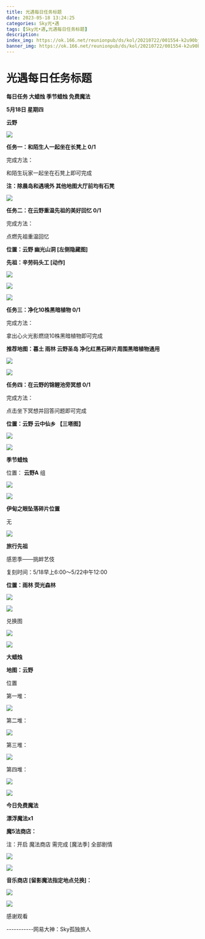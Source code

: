 ```yaml
---
title: 光遇每日任务标题
date: 2023-05-18 13:24:25
categories: Sky光•遇
tags: [Sky光•遇,光遇每日任务标题]
description: 
index_img: https://ok.166.net/reunionpub/ds/kol/20210722/001554-k2u90bj7ay.png?imageView&thumbnail=600x0&type=jpg
banner_img: https://ok.166.net/reunionpub/ds/kol/20210722/001554-k2u90bj7ay.png?imageView&thumbnail=600x0&type=jpg
---
```

# 光遇每日任务标题
**每日任务 大蜡烛 季节蜡烛 免费魔法**

 **5月18日 星期四**

 **云野**

![](https://img.166.net/reunionpub/ds/kol/20230518/000852-mecb49vupn.jpg)

 **任务一：和陌生人一起坐在长凳上 0/1**

完成方法：

和陌生玩家一起坐在石凳上即可完成

 **注：除晨岛和遇境外 其他地图大厅前均有石凳**

![](https://img.166.net/reunionpub/ds/kol/20230518/000206-7qn1ip5sah.jpg)

 **任务二：在云野重温先祖的美好回忆 0/1**

完成方法：

点燃先祖重温回忆

 **位置：云野 幽光山洞 [左侧隐藏图]**

 **先祖：辛劳码头工 [动作]**

![](https://img.166.net/reunionpub/ds/kol/20230518/000239-vynp3owhmj.jpeg)

![](https://img.166.net/reunionpub/ds/kol/20230518/000247-h7ikealpm5.jpeg)

![](https://img.166.net/reunionpub/ds/kol/20230518/000254-an2d3styf5.jpeg)

 **任务三：净化10株黑暗植物 0/1**

完成方法：

拿出心火光影燃烧10株黑暗植物即可完成

 **推荐地图：暮土 雨林 云野圣岛   净化红黑石碎片周围黑暗植物通用**

![](https://img.166.net/reunionpub/ds/kol/20230518/000308-qr0myv9s7n.jpeg)

![](https://img.166.net/reunionpub/ds/kol/20230518/000314-asjmb1lp4r.jpeg)

 **任务四：在云野的锦鲤池旁冥想 0/1**

完成方法：

点击坐下冥想并回答问题即可完成

 **位置：云野 云中仙乡  【三塔图】**

![](https://img.166.net/reunionpub/ds/kol/20230518/000333-pz2gt3u8dn.jpg)

![](https://img.166.net/reunionpub/ds/kol/20230502/053253-tkp31d0r2j.png)

 **季节蜡烛**

位置： **云野A** 组

![](https://img.166.net/reunionpub/ds/kol/20230517/235630-7kswta0h9c.png)

![](https://img.166.net/reunionpub/ds/kol/20230501/003537-boqnslm12s.png)

 **伊甸之眼坠落碎片位置**

无

![](https://img.166.net/reunionpub/ds/kol/20230501/003537-boqnslm12s.png)

 **旅行先祖**

感恩季——挑衅艺伎

复刻时间：5/18早上6:00～5/22中午12:00

 **位置：雨林 荧光森林**

![](https://img.166.net/reunionpub/ds/kol/20230518/001733-m7pzd3v0yb.jpeg)

![](https://img.166.net/reunionpub/ds/kol/20230518/001741-1b8qhp6ezf.jpeg)

兑换图

![](https://img.166.net/reunionpub/ds/kol/20230518/003346-l4qfu6s2va.jpg)

![](https://img.166.net/reunionpub/ds/kol/20230501/003537-boqnslm12s.png)

 **大蜡烛**

 **地图：云野**

位置

第一堆：

![](https://img.166.net/reunionpub/ds/kol/20230517/235856-vftbj9ly3s.jpeg)

第二堆：

![](https://img.166.net/reunionpub/ds/kol/20230517/235905-2psf5us3m6.jpeg)

第三堆：

![](https://img.166.net/reunionpub/ds/kol/20230518/002427-2o4jai3wqm.jpeg)

第四堆：

![](https://img.166.net/reunionpub/ds/kol/20230517/235935-qsuhraw5vj.jpeg)

![](https://img.166.net/reunionpub/ds/kol/20221018/100256-wzutnocka0.png)

 **今日免费魔法**

 **漂浮魔法x1**

 **魔5法商店：**

注：开启 魔法商店 需完成 [魔法季] 全部剧情

![](https://img.166.net/reunionpub/ds/kol/20221018/100559-oibznvdtus.png)

![](https://img.166.net/reunionpub/ds/kol/20230518/000025-scjoqie5pa.jpeg)

 **音乐商店 [留影魔法指定地点兑换]：**

![](https://img.166.net/reunionpub/ds/kol/20230515/001502-vzc961j5tw.jpeg)

![](https://img.166.net/reunionpub/ds/kol/20230502/235738-ls601349yq.png)

感谢观看

\-----------网易大神：Sky孤独旅人

